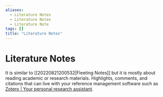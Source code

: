 ```yaml
---
aliases:
  - Literature Notes
  - Literature Notes
  - Literature Note
tags: []
title: "Literature Notes"
---
```


# Literature Notes

It is similar to [[20220821200532|Fleeting Notes]] but it is mostly about reading academic or research materials. Highlights, comments, and citations that can live with your reference management software such as [Zotero | Your personal research assistant](https://www.zotero.org/).